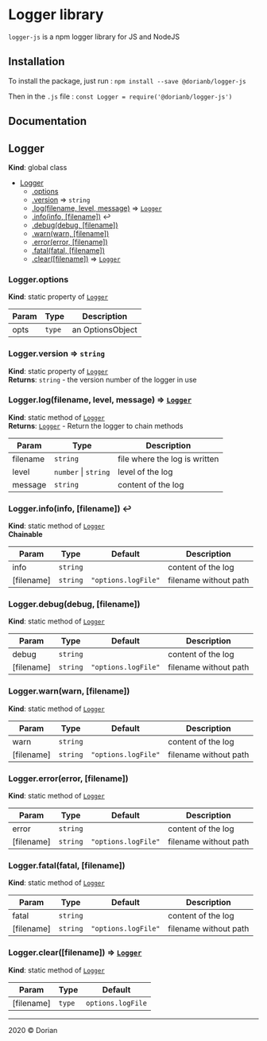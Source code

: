 # Logger library

`logger-js` is a npm logger library for JS and NodeJS

## Installation
To install the package, just run :
`npm install --save @dorianb/logger-js`

Then in the `.js` file :
`const Logger = require('@dorianb/logger-js')`

## Documentation

<a name="Logger"></a>

## Logger
**Kind**: global class  

* [Logger](#Logger)
    * [.options](#Logger.options)
    * [.version](#Logger.version) ⇒ <code>string</code>
    * [.log(filename, level, message)](#Logger.log) ⇒ [<code>Logger</code>](#Logger)
    * [.info(info, [filename])](#Logger.info) ↩︎
    * [.debug(debug, [filename])](#Logger.debug)
    * [.warn(warn, [filename])](#Logger.warn)
    * [.error(error, [filename])](#Logger.error)
    * [.fatal(fatal, [filename])](#Logger.fatal)
    * [.clear([filename])](#Logger.clear) ⇒ [<code>Logger</code>](#Logger)

<a name="Logger.options"></a>

### Logger.options
**Kind**: static property of [<code>Logger</code>](#Logger)  

| Param | Type | Description |
| --- | --- | --- |
| opts | <code>type</code> | an OptionsObject |

<a name="Logger.version"></a>

### Logger.version ⇒ <code>string</code>
**Kind**: static property of [<code>Logger</code>](#Logger)  
**Returns**: <code>string</code> - the version number of the logger in use  
<a name="Logger.log"></a>

### Logger.log(filename, level, message) ⇒ [<code>Logger</code>](#Logger)
**Kind**: static method of [<code>Logger</code>](#Logger)  
**Returns**: [<code>Logger</code>](#Logger) - Return the logger to chain methods  

| Param | Type | Description |
| --- | --- | --- |
| filename | <code>string</code> | file where the log is written |
| level | <code>number</code> \| <code>string</code> | level of the log |
| message | <code>string</code> | content of the log |

<a name="Logger.info"></a>

### Logger.info(info, [filename]) ↩︎
**Kind**: static method of [<code>Logger</code>](#Logger)  
**Chainable**  

| Param | Type | Default | Description |
| --- | --- | --- | --- |
| info | <code>string</code> |  | content of the log |
| [filename] | <code>string</code> | <code>&quot;options.logFile&quot;</code> | filename without path |

<a name="Logger.debug"></a>

### Logger.debug(debug, [filename])
**Kind**: static method of [<code>Logger</code>](#Logger)  

| Param | Type | Default | Description |
| --- | --- | --- | --- |
| debug | <code>string</code> |  | content of the log |
| [filename] | <code>string</code> | <code>&quot;options.logFile&quot;</code> | filename without path |

<a name="Logger.warn"></a>

### Logger.warn(warn, [filename])
**Kind**: static method of [<code>Logger</code>](#Logger)  

| Param | Type | Default | Description |
| --- | --- | --- | --- |
| warn | <code>string</code> |  | content of the log |
| [filename] | <code>string</code> | <code>&quot;options.logFile&quot;</code> | filename without path |

<a name="Logger.error"></a>

### Logger.error(error, [filename])
**Kind**: static method of [<code>Logger</code>](#Logger)  

| Param | Type | Default | Description |
| --- | --- | --- | --- |
| error | <code>string</code> |  | content of the log |
| [filename] | <code>string</code> | <code>&quot;options.logFile&quot;</code> | filename without path |

<a name="Logger.fatal"></a>

### Logger.fatal(fatal, [filename])
**Kind**: static method of [<code>Logger</code>](#Logger)  

| Param | Type | Default | Description |
| --- | --- | --- | --- |
| fatal | <code>string</code> |  | content of the log |
| [filename] | <code>string</code> | <code>&quot;options.logFile&quot;</code> | filename without path |

<a name="Logger.clear"></a>

### Logger.clear([filename]) ⇒ [<code>Logger</code>](#Logger)
**Kind**: static method of [<code>Logger</code>](#Logger)  

| Param | Type | Default |
| --- | --- | --- |
| [filename] | <code>type</code> | <code>options.logFile</code> | 


* * *

2020 &copy; Dorian
